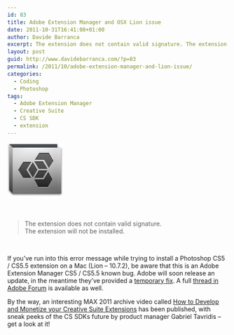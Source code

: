 ```yaml
---
id: 83
title: Adobe Extension Manager and OSX Lion issue
date: 2011-10-31T16:41:08+01:00
author: Davide Barranca
excerpt: The extension does not contain valid signature. The extension will not be installed. This Adobe Extension Manager CS5 / CS5.5 on Mac OSX Lion issue finally has a temporary fix.
layout: post
guid: http://www.davidebarranca.com/?p=83
permalink: /2011/10/adobe-extension-manager-and-lion-issue/
categories:
  - Coding
  - Photoshop
tags:
  - Adobe Extension Manager
  - Creative Suite
  - CS SDK
  - extension
---
```

<div class="pf-content">
  <p>
    <img class="size-full wp-image-293 alignright" style="border-width: 0px;" title="Adobe Extension Manager" src="/wp-content/uploads/2011/10/ExtensionManager.jpg" alt="Adobe Extension Manager" width="128" height="128" />
  </p>

  <p>
    &nbsp;
  </p>

  <blockquote>
    <p>
      The extension does not contain valid signature.<br /> The extension will not be installed.
    </p>
  </blockquote>

  <p>
    &nbsp;
  </p>

  <p>
    If you&#8217;ve run into this error message while trying to install a Photoshop CS5 / CS5.5 extension on a Mac (Lion &#8211; 10.7.2), be aware that this is an Adobe Extension Manager CS5 / CS5.5 known bug. Adobe will soon release an update, in the meantime they&#8217;ve provided a <a title="Extensions not installing in Mac OS 10.7" href="http://blogs.adobe.com/cssdk/2011/10/fix-for-extension-signature-bug-on-mac-os-10-7.html" target="_blank">temporary fix</a>. A full <a title="Adobe Forum thread" href="http://forums.adobe.com/message/3915578" target="_blank">thread in Adobe Forum</a> is available as well.
  </p>

  <p>
    By the way, an interesting MAX 2011 archive video called <a title="MAX 2011 video on CS SDK" href="https://max.adobe.com/schedule/by-session/how-to-develop-and-monetize-your-creative-suite-extensions/S3560" target="_blank">How to Develop and Monetize your Creative Suite Extensions</a> has been published, with sneak peeks of the CS SDKs future by product manager Gabriel Tavridis &#8211; get a look at it!
  </p>
</div>
